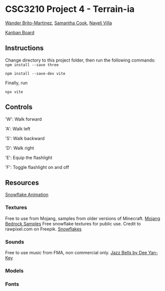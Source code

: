 # CSC3210 Project 4 -  Terrain-ia

[Wander Brito-Martinez](https://github.com/britomartinw), [Samantha Cook](https://github.com/scook5570), [Nayeli Villa](https://github.com/nayeliMC26)

[Kanban Board](https://trello.com/b/YEJlG8NM/csc3210britocookvilla4)

## Instructions
Change directory to this project folder, then run the following commands:\
`npm install --save three`

`npm install --save-dev vite`

Finally, run

`npx vite`

## Controls

'W': Walk forward

'A': Walk left

'S': Walk backward

'D': Walk right

'E': Equip the flashlight

'F': Toggle flashlight on and off

## Resources
[Snowflake Animation](https://github.com/boytchev/etudes/blob/master/threejs/snowing.html)

### Textures
Free to use from Mojang, samples from older versions of Minecraft.
[Mojang Bedrock Samples](https://github.com/Mojang/bedrock-samples)
Free snowflake textures for public use. Credit to rawpixel.com on Freepik.
[Snowflakes](https://www.freepik.com/free-vector/set-snowflakes-christmas-design-vector_3529750.htm#fromView=search&page=1&position=0&uuid=b99359d7-97af-41a7-9335-6be69daef9b5)

### Sounds
Free to use music from FMA, non commercial only.
[Jazz Bells by Dee Yan-Key](https://freemusicarchive.org/music/Dee_Yan-Key/)

### Models

### Fonts

 

